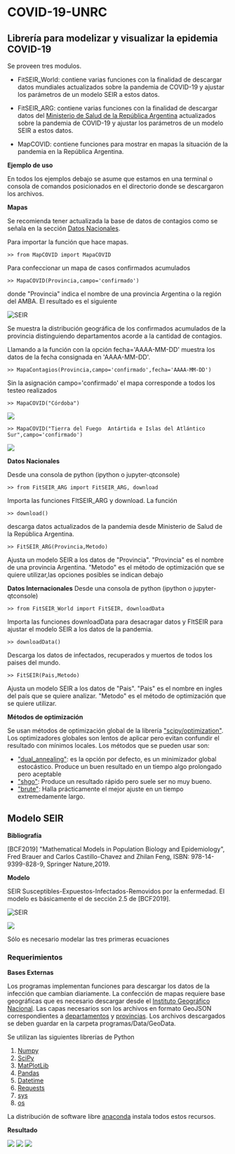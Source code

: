 # COVID-19-UNRC
<h2> Librería para modelizar y visualizar la epidemia COVID-19 </h2>

Se proveen tres modulos.

* FitSEIR_World: contiene varias funciones con la finalidad de descargar datos mundiales actualizados sobre la pandemia de COVID-19 y ajustar los parámetros de   un modelo SEIR a estos datos.

* FitSEIR_ARG:  contiene varias funciones con la finalidad de descargar datos del [Ministerio de Salud de la República Argentina](https://www.argentina.gob.ar/salud) actualizados sobre la pandemia de COVID-19 y ajustar los parámetros de   un modelo SEIR a estos datos.

* MapCOVID: contiene funciones para mostrar en mapas la situación de la pandemia en la República Argentina.


**Ejemplo de uso**

En todos los ejemplos debajo se asume que estamos en una terminal o consola de comandos posicionados en el directorio donde se descargaron los archivos.

**Mapas**

Se recomienda tener actualizada la base de datos de contagios como se señala en la sección [Datos Nacionales](#item1).

Para importar la función que hace mapas.

    >> from MapCOVID import MapaCOVID

Para confeccionar un mapa de casos confirmados acumulados

    >> MapaCOVID(Provincia,campo='confirmado')

donde "Provincia" indica el nombre de una provincia Argentina o la región del AMBA. El resultado es el siguiente

![SEIR](Imagenes/EjemplosMapas.png)

Se muestra la distribución geográfica de los confirmados acumulados de la provincia distinguiendo departamentos acorde a la cantidad de contagios.

Llamando a la función con la opción fecha='AAAA-MM-DD' muestra los datos de la fecha consignada en 'AAAA-MM-DD'.

    >> MapaContagios(Provincia,campo='confirmado',fecha='AAAA-MM-DD')

Sin la asignación campo='confirmado' el mapa corresponde a todos los testeo realizados

    >> MapaCOVID("Córdoba")

![](Imagenes/EjemplosMapas2.png)

    >> MapaCOVID("Tierra del Fuego  Antártida e Islas del Atlántico Sur",campo='confirmado')

![](Imagenes/EjemplosMapas3.png)


<a name="item1"></a>
**Datos Nacionales**


Desde una consola de python (ipython o jupyter-qtconsole)

    >> from FitSEIR_ARG import FitSEIR_ARG, download

Importa las funciones FItSEIR_ARG  y download. La función

    >> download()

descarga datos actualizados de la pandemia desde Ministerio de Salud de la República Argentina.

    >> FitSEIR_ARG(Provincia,Metodo)

Ajusta un modelo SEIR a los datos de "Provincia". "Provincia" es  el nombre de una provincia Argentina.  "Metodo" es el método de optimización que se quiere utilizar,las opciones posibles se indican debajo


**Datos Internacionales**
Desde una consola de python (ipython o jupyter-qtconsole)

    >> from FitSEIR_World import FitSEIR, downloadData

Importa las funciones downloadData para desacragar datos y FItSEIR para ajustar el modelo SEIR a los datos de la pandemia.

    >> downloadData()

Descarga los datos de infectados, recuperados y muertos de todos los paises del mundo.

    >> FitSEIR(Pais,Metodo)

Ajusta un modelo SEIR a los datos de "Pais". "Pais" es  el nombre en ingles del país que se quiere analizar.  "Metodo" es el método de optimización que se quiere utilizar.

**Métodos de optimización**

Se usan métodos de optimización global de la librería ["scipy/optimization"](https://docs.scipy.org/doc/scipy/reference/optimize.html). Los optimizadores globales son lentos de aplicar pero evitan confundir el resultado con mínimos locales. Los métodos que se pueden usar son:

* ["dual_annealing"](https://docs.scipy.org/doc/scipy/reference/generated/scipy.optimize.dual_annealing.html#scipy.optimize.dual_annealing): es la opción por defecto, es un minimizador global estocástico.  Produce un buen resultado en un tiempo algo prolongado pero aceptable
* ["shgo"](https://docs.scipy.org/doc/scipy/reference/generated/scipy.optimize.shgo.html): Produce un resultado rápido pero suele ser no muy bueno.
* ["brute"](https://docs.scipy.org/doc/scipy/reference/generated/scipy.optimize.brute.html#scipy.optimize.brute): Halla prácticamente el mejor ajuste en un tiempo extremedamente largo.

<h2> Modelo SEIR </h2>

<b> Bibliografía </b>

[BCF2019] "Mathematical Models in Population Biology and Epidemiology", Fred Brauer and Carlos Castillo-Chavez and Zhilan Feng, ISBN: 978-14-9399-828-9, Springer Nature,2019.

**Modelo**


SEIR Susceptibles-Expuestos-Infectados-Removidos por la enfermedad.  El modelo es básicamente el de sección 2.5 de [BCF2019].

![SEIR](Imagenes/SEIR.png)

![](Imagenes/Formulas.png)

Sólo es necesario modelar las tres primeras  ecuaciones

### Requerimientos ###

**Bases Externas**

Los programas implementan funciones para descargar los datos de la infección que cambian diariamente. La confección de mapas requiere base geográficas que es necesario descargar desde el [Instituto Geográfico Nacional](https://www.ign.gob.ar/NuestrasActividades/InformacionGeoespacial/CapasSIG). Las capas necesarios son los archivos en formato GeoJSON correspondientes a [departamentos](http://ramsac.ign.gob.ar/operaciones_sig/shp_from_geoserver/download.php?f=Z2VvanNvbjo6ZGVwYXJ0YW1lbnRvLnppcA%3D%3D) y [provincias](http://ramsac.ign.gob.ar/operaciones_sig/shp_from_geoserver/download.php?f=Z2VvanNvbjo6cHJvdmluY2lhLnppcA%3D%3D). Los archivos descargados se deben guardar en la carpeta programas/Data/GeoData.   

Se utilizan las siguientes librerías de Python
1. [Numpy](https://numpy.org/)
2. [SciPy](https://www.scipy.org/)
3. [MatPlotLib](https://matplotlib.org/)
4. [Pandas](https://pandas.pydata.org/)
5. [Datetime](https://docs.python.org/3/library/datetime.html)
6. [Requests](https://pypi.org/project/requests/)
7. [sys](https://docs.python.org/3/library/sys.html)
8. [os](https://docs.python.org/3/library/os.html)

La distribución de software libre [anaconda](https://www.anaconda.com/) instala todos estos recursos.

**Resultado**<a name=”item1″></a>

![](Imagenes/18-junio-2020-Buenos-Aires.png)
![](Imagenes/18-junio-2020-CABA.png)
![](Imagenes/18-junio-2020-Córdoba.png)
